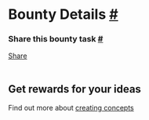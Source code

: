 <div id="fb-root"></div>
<script async defer crossorigin="anonymous" src="https://connect.facebook.net/en_GB/sdk.js#xfbml=1&version=v8.0"
    nonce="3TY5c3bh"></script>
<script>
    $(document).ready(async function () {

    let detailsTemplate =`<table>
    <tr>
        <td class="bounty-item-title">Task</td>
        <td>
            <div id="bounty-info-name"></div>
        </td>
    </tr>
    <tr>
        <td class="bounty-item-title">Reward</td>
        <td>
            <div id="bounty-info-reward"></div>
        </td>
    </tr>
    <tr>
        <td class="bounty-item-title">Project</td>
        <td>
            <div id="bounty-info-project"></div>
        </td>
    </tr>
    <tr>
        <td class="bounty-item-title">Project Description</td>
        <td>
            <div id="bounty-info-desc"></div>
        </td>
    </tr>
    <tr>
        <td class="bounty-item-title">Work Type</td>
        <td>
            <div id="bounty-info-worktype"></div>
        </td>
    </tr>
    <tr>
        <td class="bounty-item-title">Admin</td>
        <td>
            <div id="bounty-info-admin"></div>
        </td>
    </tr>
    <tr>
        <td class="bounty-item-title">Status</td>
        <td>
            <div id="bounty-info-status"></div>
            Available
        </td>
    </tr>
</table>
<div id="rules-link"></div>
<div id="bounty-info-trellolink"></div>
<br>`

        //get all data
        let data = await getTrelloAllData();
        let lists = transformTrelloData(data);
        let taskData = lists.project.concat(lists.spec, lists.service, lists.job, lists.qa);
        let taskId = decodeURIComponent(urlParam('taskid'));

        let foundTasks = getTaskById(taskData, taskId);

        if(foundTasks.length===1){

        $('#bounty-details').append(detailsTemplate);

        let task = foundTasks[0];

        let workType = task.workType;

        $('#bounty-info-name').append(task.checklistItemName);
        $('#bounty-info-project').append(task.cardName);
        $('#bounty-info-desc').append(task.cardDesc);
        $('#bounty-info-admin').append(task.admin);
        $('#bounty-info-worktype').append(workType)
        $('#bounty-info-reward').append(task.rewardDash + ' Dash ($' + task.rewardUSD + ')')
        var trellolink = task.cardUrl;
        $('#bounty-info-trellolink').append('<a id="reserve-button" class="btn" href="' + trellolink + '">RESERVE BOUNTY</a>')
        let strInfoLink = bountyDetailInfo(workType);
        $('#rules-link').append(strInfoLink);
        let encodedLink = encodeURIComponent(window.location.href);
        console.log('encoded link', encodedLink);

        let twitterText = 'Claim bounty rewards for helping to build Dash blockchain software - check out this task:';
        
        let encodedText = encodeURIComponent(twitterText);
        encodedText = twitterText.replace("%20", "%2520");
        let twitterUrl = `https://twitter.com/intent/tweet?url=${encodedLink}&text=${encodedText}`;
        let twitterButton = `<a class="twitter-share-button"
    href="${twitterUrl}">Tweet</a>`
        $('#tweet-button').append(twitterButton);
        }
        
        else {
            $('#bounty-details').append(`<p>Sorry, this bounty id couldn't be found. It may already be reserved. Check the main bounties page for other opportunities</p>`);
            $('#page-share').prepend(`<p>Find other opportunities to share with friends on the bounties page</p>`)
        }
    })




</script>

<h1>Bounty Details <a href="#bounty-details">#</a></h1>
<div id="bounty-details"></div>

<h3>Share this bounty task <a href="#share-this-bounty-task">#</a></h3>
<div id='page-share' class="page_share">
<div class="fb-share-button" data-layout="button" data-size="small"><a target="_blank" href="https://www.facebook.com/sharer/sharer.php?u=https%3A%2F%2Fdevelopers.facebook.com%2Fdocs%2Fplugins%2F&amp;src=sdkpreparse" class="fb-xfbml-parse-ignore">Share</a></div>
<div id="tweet-button"></div>
</div>
<br>

## Get rewards for your ideas
<div id="concept-info">
    Find out more about <a href="rules.html#31-concepts">creating concepts</a>
</div>

